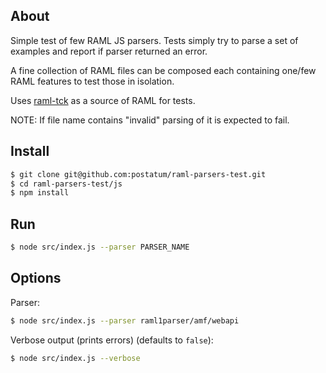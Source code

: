 ## About

Simple test of few RAML JS parsers. Tests simply try to parse a set of examples and report if parser returned an error.

A fine collection of RAML files can be composed each containing one/few RAML features to test those in isolation.

Uses [raml-tck](https://github.com/raml-org/raml-tck/tree/master/tests/raml-1.0) as a source of RAML for tests.

NOTE: If file name contains "invalid" parsing of it is expected to fail.

## Install

```sh
$ git clone git@github.com:postatum/raml-parsers-test.git
$ cd raml-parsers-test/js
$ npm install
```

## Run

```sh
$ node src/index.js --parser PARSER_NAME
```

## Options

Parser:
```sh
$ node src/index.js --parser raml1parser/amf/webapi
```

Verbose output (prints errors) (defaults to `false`):

```sh
$ node src/index.js --verbose
```
